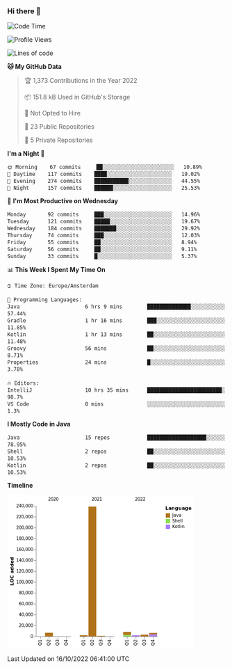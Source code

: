 ### Hi there 👋


<!--START_SECTION:waka-->
![Code Time](http://img.shields.io/badge/Code%20Time-2%2C526%20hrs%2038%20mins-blue)

![Profile Views](http://img.shields.io/badge/Profile%20Views-6-blue)

![Lines of code](https://img.shields.io/badge/From%20Hello%20World%20I%27ve%20Written-268%20Thousand%20lines%20of%20code-blue)

**🐱 My GitHub Data** 

> 🏆 1,373 Contributions in the Year 2022
 > 
> 📦 151.8 kB Used in GitHub's Storage 
 > 
> 🚫 Not Opted to Hire
 > 
> 📜 23 Public Repositories 
 > 
> 🔑 5 Private Repositories  
 > 
**I'm a Night 🦉** 

```text
🌞 Morning    67 commits     ██░░░░░░░░░░░░░░░░░░░░░░░   10.89% 
🌆 Daytime    117 commits    ████░░░░░░░░░░░░░░░░░░░░░   19.02% 
🌃 Evening    274 commits    ███████████░░░░░░░░░░░░░░   44.55% 
🌙 Night      157 commits    ██████░░░░░░░░░░░░░░░░░░░   25.53%

```
📅 **I'm Most Productive on Wednesday** 

```text
Monday       92 commits     ███░░░░░░░░░░░░░░░░░░░░░░   14.96% 
Tuesday      121 commits    █████░░░░░░░░░░░░░░░░░░░░   19.67% 
Wednesday    184 commits    ███████░░░░░░░░░░░░░░░░░░   29.92% 
Thursday     74 commits     ███░░░░░░░░░░░░░░░░░░░░░░   12.03% 
Friday       55 commits     ██░░░░░░░░░░░░░░░░░░░░░░░   8.94% 
Saturday     56 commits     ██░░░░░░░░░░░░░░░░░░░░░░░   9.11% 
Sunday       33 commits     █░░░░░░░░░░░░░░░░░░░░░░░░   5.37%

```


📊 **This Week I Spent My Time On** 

```text
⌚︎ Time Zone: Europe/Amsterdam

💬 Programming Languages: 
Java                     6 hrs 9 mins        ██████████████░░░░░░░░░░░   57.44% 
Gradle                   1 hr 16 mins        ███░░░░░░░░░░░░░░░░░░░░░░   11.85% 
Kotlin                   1 hr 13 mins        ██░░░░░░░░░░░░░░░░░░░░░░░   11.48% 
Groovy                   56 mins             ██░░░░░░░░░░░░░░░░░░░░░░░   8.71% 
Properties               24 mins             █░░░░░░░░░░░░░░░░░░░░░░░░   3.78%

🔥 Editors: 
IntelliJ                 10 hrs 35 mins      ████████████████████████░   98.7% 
VS Code                  8 mins              ░░░░░░░░░░░░░░░░░░░░░░░░░   1.3%

```

**I Mostly Code in Java** 

```text
Java                     15 repos            ███████████████████░░░░░░   78.95% 
Shell                    2 repos             ██░░░░░░░░░░░░░░░░░░░░░░░   10.53% 
Kotlin                   2 repos             ██░░░░░░░░░░░░░░░░░░░░░░░   10.53%

```


**Timeline**

![Chart not found](https://raw.githubusercontent.com/powercasgamer/powercasgamer/master/charts/bar_graph.png) 


 Last Updated on 16/10/2022 06:41:00 UTC
<!--END_SECTION:waka-->
